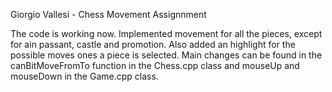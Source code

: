 Giorgio Vallesi - Chess Movement Assignnment

The code is working now. Implemented movement for all the pieces, except for ain passant, castle and promotion. Also added an highlight for the possible moves ones a piece is selected. Main changes can be found in the canBitMoveFromTo function in the Chess.cpp class and mouseUp and mouseDown in the Game.cpp class.